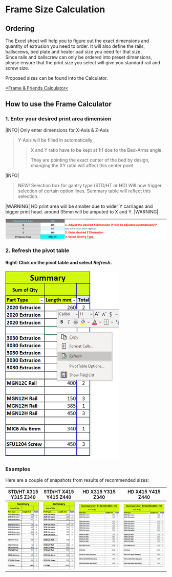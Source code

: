 # Frame Size Calculation

## Ordering

The Excel sheet will help you to figure out the exact dimensions and quantity of extrusion you need to order.
It will also define the rails, ballscrews, bed plate and heater pad size you need for that size.  
Since rails and ballscrew can only be ordered into preset dimensions, please ensure that the print size you select will give you standard rail and screw size.

Proposed sizes can be found into the Calculator.

[>Frame & Friends Calculator<](../assets/references/frame/FrameCalculator.xlsx)

## How to use the Frame Calculator

### 1. Enter your desired print area dimension

|INFO|
Only enter dimensions for X-Axis & Z-Axis

> Y-Axis will be filled in automatically
> > X and Y ratio have to be kept at 1:1 doe to the Bed-Arms angle.
> >
> > They are pointing the exact center of the bed by design, changing the XY ratio will affect this center point

|INFO|

> NEW! Selection box for gantry type (STD/HT or HD)
> Will now trigger selection of certain option lines. Summary table will reflect this selection.

|WARNING|
HD print area will be smaller due to wider Y carriages and bigger print head.
around 35mm will be amputed to X and Y.
|WARNING|

![Frame Calculation Example 1](../assets/images/frame/framecalc1.png)

### 2. Refresh the pivot table

#### Right-Click on the pivot table and select *Refresh*.

![Frame Calculation Example 2](../assets/images/frame/framecalc2.png)

### Examples
Here are a couple of snapshots from results of recommended sizes:


| STD/HT X315 Y315 Z340                                     | STD/HT X415 Y415 Z440                                     | HD X315 Y315 Z340                                           | HD X415 Y415 Z440                                           |
|-----------------------------------------------------------|-----------------------------------------------------------|-------------------------------------------------------------|-------------------------------------------------------------|
| ![](../assets/images/frame/size-examples/315_315_340.png) | ![](../assets/images/frame/size-examples/415_415_440.png) | ![](../assets/images/frame/size-examples/315_315_340HD.png) | ![](../assets/images/frame/size-examples/415_415_440HD.png) |